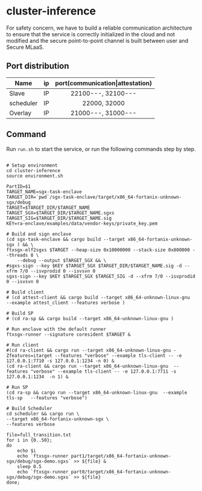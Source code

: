 # cluster-inference
For safety concern, we have to build a reliable communication architecture to ensure that the service is correctly initialized in the cloud and not modified and the secure point-to-point channel is built between user and Secure MLaaS. 


## Port distribution
| Name        | ip    |  port(communication\|attestation)  |
| --------   | -----:   | :----: |
| Slave        |    IP   |   22100---, 32100---    |
| scheduler        |   IP    |   22000, 32000   |
| Overlay        |   IP    |   21000---, 31000---    |


## Command
Run `run.sh` to start the service, or run the following commands step by step.

```

# Setup environment
cd cluster-inference
source environment.sh

PartID=$1
TARGET_NAME=sgx-task-enclave
TARGET_DIR=`pwd`/sgx-task-enclave/target/x86_64-fortanix-unknown-sgx/debug
TARGET=$TARGET_DIR/$TARGET_NAME
TARGET_SGX=$TARGET_DIR/$TARGET_NAME.sgxs
TARGET_SIG=$TARGET_DIR/$TARGET_NAME.sig
KEY=ra-enclave/examples/data/vendor-keys/private_key.pem

# Build and sign enclave
(cd sgx-task-enclave && cargo build --target x86_64-fortanix-unknown-sgx ) && \
ftxsgx-elf2sgxs $TARGET --heap-size 0x10000000 --stack-size 0x800000 --threads 8 \
    --debug --output $TARGET_SGX && \
#sgxs-sign --key $KEY $TARGET_SGX $TARGET_DIR/$TARGET_NAME.sig -d --xfrm 7/0 --isvprodid 0 --isvsvn 0
sgxs-sign --key $KEY $TARGET_SGX $TARGET_SIG -d --xfrm 7/0 --isvprodid 0 --isvsvn 0

# Build client
# (cd attest-client && cargo build --target x86_64-unknown-linux-gnu  --example attest_client --features verbose )

# Build SP
# (cd ra-sp && cargo build --target x86_64-unknown-linux-gnu )

# Run enclave with the default runner
ftxsgx-runner --signature coresident $TARGET &

# Run client
#(cd ra-client && cargo run --target x86_64-unknown-linux-gnu -Zfeatures=itarget --features "verbose" --example tls-client -- -e 127.0.0.1:7710 -s 127.0.0.1:1234 -n 0) &
(cd ra-client && cargo run --target x86_64-unknown-linux-gnu  --features "verbose" --example tls-client -- -e 127.0.0.1:7711 -s 127.0.0.1:1234  -n 1) &

# Run SP
(cd ra-sp && cargo run --target x86_64-unknown-linux-gnu  --example tls-sp   --features "verbose")

# Build Scheduler
cd scheduler && cargo run \
--target x86_64-fortanix-unknown-sgx \
--features verbose

file=full_transition.txt
for i in {0..50};
do
    echo $i
    echo `ftxsgx-runner part1/target/x86_64-fortanix-unknown-sgx/debug/sgx-demo.sgxs` >> ${file} &
    sleep 0.5
    echo `ftxsgx-runner part0/target/x86_64-fortanix-unknown-sgx/debug/sgx-demo.sgxs` >> ${file}
done;
```